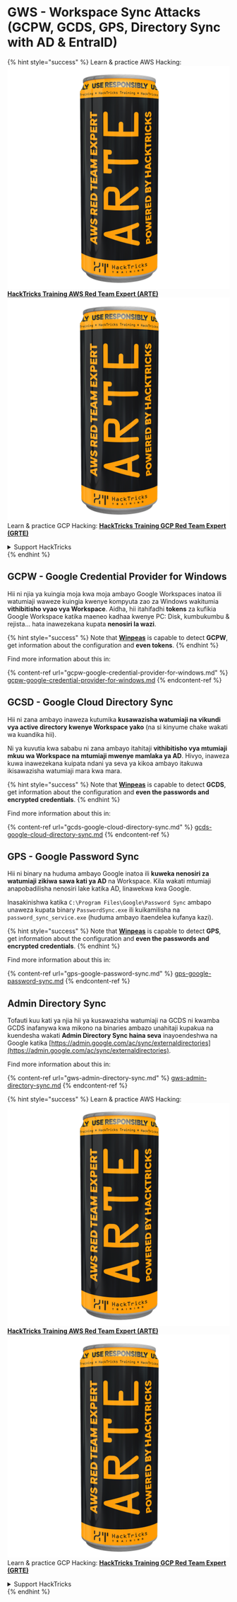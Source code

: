 # GWS - Workspace Sync Attacks (GCPW, GCDS, GPS, Directory Sync with AD & EntraID)

{% hint style="success" %}
Learn & practice AWS Hacking:<img src="../../../.gitbook/assets/image (1) (1) (1).png" alt="" data-size="line">[**HackTricks Training AWS Red Team Expert (ARTE)**](https://training.hacktricks.xyz/courses/arte)<img src="../../../.gitbook/assets/image (1) (1) (1).png" alt="" data-size="line">\
Learn & practice GCP Hacking: <img src="../../../.gitbook/assets/image (2).png" alt="" data-size="line">[**HackTricks Training GCP Red Team Expert (GRTE)**<img src="../../../.gitbook/assets/image (2).png" alt="" data-size="line">](https://training.hacktricks.xyz/courses/grte)

<details>

<summary>Support HackTricks</summary>

* Check the [**subscription plans**](https://github.com/sponsors/carlospolop)!
* **Join the** 💬 [**Discord group**](https://discord.gg/hRep4RUj7f) or the [**telegram group**](https://t.me/peass) or **follow** us on **Twitter** 🐦 [**@hacktricks\_live**](https://twitter.com/hacktricks_live)**.**
* **Share hacking tricks by submitting PRs to the** [**HackTricks**](https://github.com/carlospolop/hacktricks) and [**HackTricks Cloud**](https://github.com/carlospolop/hacktricks-cloud) github repos.

</details>
{% endhint %}

## GCPW - Google Credential Provider for Windows

Hii ni njia ya kuingia moja kwa moja ambayo Google Workspaces inatoa ili watumiaji waweze kuingia kwenye kompyuta zao za Windows wakitumia **vithibitisho vyao vya Workspace**. Aidha, hii itahifadhi **tokens** za kufikia Google Workspace katika maeneo kadhaa kwenye PC: Disk, kumbukumbu & rejista... hata inawezekana kupata **nenosiri la wazi**.

{% hint style="success" %}
Note that [**Winpeas**](https://github.com/peass-ng/PEASS-ng/tree/master/winPEAS/winPEASexe) is capable to detect **GCPW**, get information about the configuration and **even tokens**.
{% endhint %}

Find more information about this in:

{% content-ref url="gcpw-google-credential-provider-for-windows.md" %}
[gcpw-google-credential-provider-for-windows.md](gcpw-google-credential-provider-for-windows.md)
{% endcontent-ref %}

## GCSD - Google Cloud Directory Sync

Hii ni zana ambayo inaweza kutumika **kusawazisha watumiaji na vikundi vya active directory kwenye Workspace yako** (na si kinyume chake wakati wa kuandika hii).

Ni ya kuvutia kwa sababu ni zana ambayo itahitaji **vithibitisho vya mtumiaji mkuu wa Workspace na mtumiaji mwenye mamlaka ya AD**. Hivyo, inaweza kuwa inawezekana kuipata ndani ya seva ya kikoa ambayo itakuwa ikisawazisha watumiaji mara kwa mara.

{% hint style="success" %}
Note that [**Winpeas**](https://github.com/peass-ng/PEASS-ng/tree/master/winPEAS/winPEASexe) is capable to detect **GCDS**, get information about the configuration and **even the passwords and encrypted credentials**.
{% endhint %}

Find more information about this in:

{% content-ref url="gcds-google-cloud-directory-sync.md" %}
[gcds-google-cloud-directory-sync.md](gcds-google-cloud-directory-sync.md)
{% endcontent-ref %}

## GPS - Google Password Sync

Hii ni binary na huduma ambayo Google inatoa ili **kuweka nenosiri za watumiaji zikiwa sawa kati ya AD** na Workspace. Kila wakati mtumiaji anapobadilisha nenosiri lake katika AD, linawekwa kwa Google.

Inasakinishwa katika `C:\Program Files\Google\Password Sync` ambapo unaweza kupata binary `PasswordSync.exe` ili kuikamilisha na `password_sync_service.exe` (huduma ambayo itaendelea kufanya kazi).

{% hint style="success" %}
Note that [**Winpeas**](https://github.com/peass-ng/PEASS-ng/tree/master/winPEAS/winPEASexe) is capable to detect **GPS**, get information about the configuration and **even the passwords and encrypted credentials**.
{% endhint %}

Find more information about this in:

{% content-ref url="gps-google-password-sync.md" %}
[gps-google-password-sync.md](gps-google-password-sync.md)
{% endcontent-ref %}

## Admin Directory Sync

Tofauti kuu kati ya njia hii ya kusawazisha watumiaji na GCDS ni kwamba GCDS inafanywa kwa mikono na binaries ambazo unahitaji kupakua na kuendesha wakati **Admin Directory Sync haina seva** inayoendeshwa na Google katika [https://admin.google.com/ac/sync/externaldirectories](https://admin.google.com/ac/sync/externaldirectories).

Find more information about this in:

{% content-ref url="gws-admin-directory-sync.md" %}
[gws-admin-directory-sync.md](gws-admin-directory-sync.md)
{% endcontent-ref %}

{% hint style="success" %}
Learn & practice AWS Hacking:<img src="../../../.gitbook/assets/image (1) (1) (1).png" alt="" data-size="line">[**HackTricks Training AWS Red Team Expert (ARTE)**](https://training.hacktricks.xyz/courses/arte)<img src="../../../.gitbook/assets/image (1) (1) (1).png" alt="" data-size="line">\
Learn & practice GCP Hacking: <img src="../../../.gitbook/assets/image (2).png" alt="" data-size="line">[**HackTricks Training GCP Red Team Expert (GRTE)**<img src="../../../.gitbook/assets/image (2).png" alt="" data-size="line">](https://training.hacktricks.xyz/courses/grte)

<details>

<summary>Support HackTricks</summary>

* Check the [**subscription plans**](https://github.com/sponsors/carlospolop)!
* **Join the** 💬 [**Discord group**](https://discord.gg/hRep4RUj7f) or the [**telegram group**](https://t.me/peass) or **follow** us on **Twitter** 🐦 [**@hacktricks\_live**](https://twitter.com/hacktricks_live)**.**
* **Share hacking tricks by submitting PRs to the** [**HackTricks**](https://github.com/carlospolop/hacktricks) and [**HackTricks Cloud**](https://github.com/carlospolop/hacktricks-cloud) github repos.

</details>
{% endhint %}
